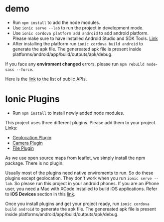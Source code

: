 # demo

- Run ```npm install``` to add the node modules.
- Use ```ionic serve --lab``` to run the project in development mode.
- Use ```ionic cordova platform add android``` to add android platform. Please make sure to have installed Android Studio and   SDK Tools. [Link](https://developer.android.com/studio/intro/update)
- After installing the platform run ```ionic cordova build android``` to generate the apk file. The genereated apk file is present inside platforms/android/app/build/outputs/apk/debug.

If you face any **enviroment changed** errors, please run ```npm rebuild node-sass --force```.

Here is the [link](https://github.com/toddmotto/public-apis) to the list of public APIs.

# Ionic Plugins

- Run ```npm install``` to install newly added node modules.

This project uses three different plugins. Please add them to your project.
Links:
  - [Geolocation Plugin](https://ionicframework.com/docs/native/geolocation/)
  - [Camera Plugin](https://ionicframework.com/docs/native/camera/)
  - [File Plugin](https://ionicframework.com/docs/native/file/)
  
As we use open source maps from leaflet, we simply install the npm package. There is no plugin. 

Usually most of the plugins need native enviroments to run. So do these plugins except geolocation. They don't work when you run ```ionic serve --lab```. So please run this project in your android phones. If you are an iPhone user, you need a Mac with XCode installed to build iOS applications. Refer to **iOS Devices** section in this [link](https://ionicframework.com/docs/intro/deploying/).

Once you install plugins and get your project ready, run ```ionic cordova build android``` to generate the apk file. The genereated apk file is present inside platforms/android/app/build/outputs/apk/debug.
